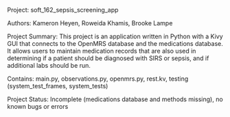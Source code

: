 Project: soft_162_sepsis_screening_app

Authors: Kameron Heyen, Roweida Khamis, Brooke Lampe

Project Summary:  This project is an application written in Python with a Kivy GUI
that connects to the OpenMRS database and the medications database.
It allows users to maintain medication records that are also used in determining
if a patient should be diagnosed with SIRS or sepsis, and if additional labs
should be run.

Contains:  main.py, observations.py, openmrs.py, rest.kv, testing (system_test_frames, system_tests)

Project Status:  Incomplete (medications database and methods missing), no known bugs or errors
